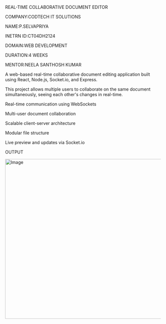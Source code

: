 REAL-TIME COLLABORATIVE DOCUMENT EDITOR

COMPANY:CODTECH IT SOLUTIONS

NAME:P.SELVAPRIYA

INETRN ID:CT04DH2124

DOMAIN:WEB DEVELOPMENT

DURATION:4 WEEKS

MENTOR:NEELA SANTHOSH KUMAR

A web-based real-time collaborative document editing application built using React, Node.js, Socket.io, and Express.

This project allows multiple users to collaborate on the same document simultaneously, seeing each other's changes in real-time.

Real-time communication using WebSockets

Multi-user document collaboration

Scalable client-server architecture

Modular file structure

Live preview and updates via Socket.io

OUTPUT

<img width="1366" height="516" alt="Image" src="https://github.com/user-attachments/assets/36fc315a-ea55-472a-a62a-de57d58305e8" />
